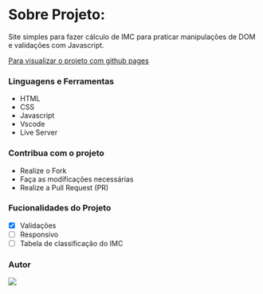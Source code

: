 # Sobre Projeto:

Site simples para fazer cálculo de IMC para praticar manipulações de DOM e validações com Javascript.

[Para visualizar o projeto com github pages](https://drean41.github.io/calculo-imc/)

### Linguagens e Ferramentas

- HTML
- CSS
- Javascript
- Vscode
- Live Server

### Contribua com o projeto

- Realize o Fork
- Faça as modificações necessárias
- Realize a Pull Request (PR)

### Fucionalidades do Projeto

- [x] Validações
- [ ] Responsivo
- [ ] Tabela de classificação do IMC

### Autor

<a href="https://github.com/drean41">
<img src="https://github.com/drean41.png?size=70" />
</a>
